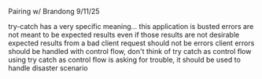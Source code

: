  Pairing w/ Brandong 9/11/25

 try-catch has a very specific meaning... this application is busted
 errors are not meant to be expected results even if those results are not desirable
 expected results from a bad client request should not be errors
 client errors should be handled with control flow, don't think of try catch as control flow
 using try catch as control flow is asking for trouble, it should be used to handle disaster scenario
 
